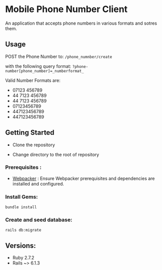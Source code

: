 # Mobile Phone Number Client
An application that accepts phone numbers in various formats and sotres them.

## Usage
POST the Phone Number to:
`/phone_numnber/create`

with the following query format:
`?phone-number[phone_number]=_numberformat_ `

Valid Number Formats are:
- 07123 456789
- 44 7123 456789
- 44 7123 456789
- 07123456789
- 447123456789
- 447123456789

## Getting Started
- Clone the repository

- Change directory to the root of repository

### Prerequisites :

- [Webpacker](https://github.com/rails/webpacker) : Ensure Webpacker prerequisites and dependencies are installed and configured.


### Install Gems:

`bundle install`

### Create and seed database:

`rails db:migrate`


## Versions:

- Ruby 2.7.2
- Rails ~> 6.1.3